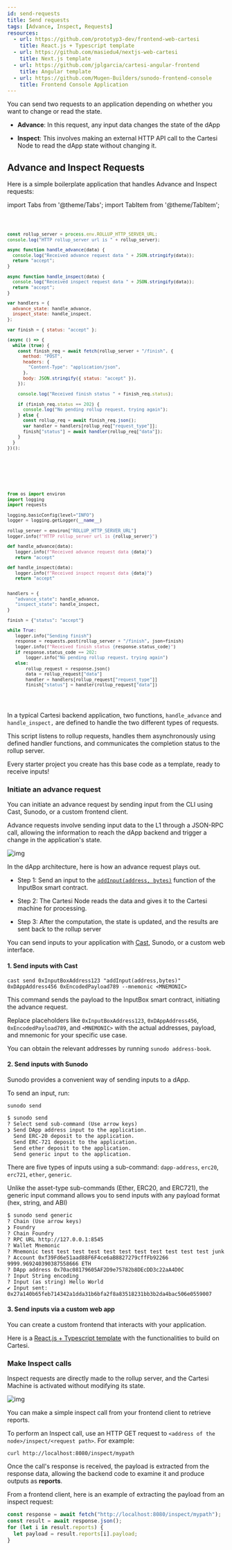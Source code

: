 ```yaml
---
id: send-requests
title: Send requests
tags: [Advance, Inspect, Requests]
resources:
  - url: https://github.com/prototyp3-dev/frontend-web-cartesi
    title: React.js + Typescript template
  - url: https://github.com/masiedu4/nextjs-web-cartesi
    title: Next.js template
  - url: https://github.com/jplgarcia/cartesi-angular-frontend
    title: Angular template
  - url: https://github.com/Mugen-Builders/sunodo-frontend-console
    title: Frontend Console Application
---
```


You can send two requests to an application depending on whether you want to change or read the state.

- **Advance**: In this request, any input data changes the state of the dApp

- **Inspect**: This involves making an external HTTP API call to the Cartesi Node to read the dApp state without changing it.

## Advance and Inspect Requests

Here is a simple boilerplate application that handles Advance and Inspect requests:

import Tabs from '@theme/Tabs';
import TabItem from '@theme/TabItem';

<Tabs>
  <TabItem value="JavaScript" label="JavaScript" default>
<pre><code>

```javascript
const rollup_server = process.env.ROLLUP_HTTP_SERVER_URL;
console.log("HTTP rollup_server url is " + rollup_server);

async function handle_advance(data) {
  console.log("Received advance request data " + JSON.stringify(data));
  return "accept";
}

async function handle_inspect(data) {
  console.log("Received inspect request data " + JSON.stringify(data));
  return "accept";
}

var handlers = {
  advance_state: handle_advance,
  inspect_state: handle_inspect,
};

var finish = { status: "accept" };

(async () => {
  while (true) {
    const finish_req = await fetch(rollup_server + "/finish", {
      method: "POST",
      headers: {
        "Content-Type": "application/json",
      },
      body: JSON.stringify({ status: "accept" }),
    });

    console.log("Received finish status " + finish_req.status);

    if (finish_req.status == 202) {
      console.log("No pending rollup request, trying again");
    } else {
      const rollup_req = await finish_req.json();
      var handler = handlers[rollup_req["request_type"]];
      finish["status"] = await handler(rollup_req["data"]);
    }
  }
})();
```

</code></pre>
</TabItem>

<TabItem value="Python" label="Python" default>
<pre><code>

```python
from os import environ
import logging
import requests

logging.basicConfig(level="INFO")
logger = logging.getLogger(__name__)

rollup_server = environ["ROLLUP_HTTP_SERVER_URL"]
logger.info(f"HTTP rollup_server url is {rollup_server}")

def handle_advance(data):
   logger.info(f"Received advance request data {data}")
   return "accept"

def handle_inspect(data):
   logger.info(f"Received inspect request data {data}")
   return "accept"


handlers = {
   "advance_state": handle_advance,
   "inspect_state": handle_inspect,
}

finish = {"status": "accept"}

while True:
   logger.info("Sending finish")
   response = requests.post(rollup_server + "/finish", json=finish)
   logger.info(f"Received finish status {response.status_code}")
   if response.status_code == 202:
       logger.info("No pending rollup request, trying again")
   else:
       rollup_request = response.json()
       data = rollup_request["data"]
       handler = handlers[rollup_request["request_type"]]
       finish["status"] = handler(rollup_request["data"])

```

</code></pre>
</TabItem>

</Tabs>

In a typical Cartesi backend application, two functions, `handle_advance` and `handle_inspect,` are defined to handle the two different types of requests.

This script listens to rollup requests, handles them asynchronously using defined handler functions, and communicates the completion status to the rollup server.

Every starter project you create has this base code as a template, ready to receive inputs!

### Initiate an advance request

You can initiate an advance request by sending input from the CLI using Cast, Sunodo, or a custom frontend client.

Advance requests involve sending input data to the L1 through a JSON-RPC call, allowing the information to reach the dApp backend and trigger a change in the application's state.

![img](../../static/img/v1.3/advance.jpg)

In the dApp architecture, here is how an advance request plays out.

- Step 1: Send an input to the [`addInput(address, bytes)`](../core-concepts/rollup-http-api/json-rpc/input-box.md/#addinput) function of the InputBox smart contract.

- Step 2: The Cartesi Node reads the data and gives it to the Cartesi machine for processing.

- Step 3: After the computation, the state is updated, and the results are sent back to the rollup server

You can send inputs to your application with [Cast](https://book.getfoundry.sh/cast/), Sunodo, or a custom web interface. 

#### 1. Send inputs with Cast

```shell
cast send 0xInputBoxAddress123 "addInput(address,bytes)" 0xDAppAddress456 0xEncodedPayload789 --mnemonic <MNEMONIC>
```

This command sends the payload to the InputBox smart contract, initiating the advance request.

Replace placeholders like `0xInputBoxAddress123`, `0xDAppAddress456`, `0xEncodedPayload789`, and `<MNEMONIC>` with the actual addresses, payload, and mnemonic for your specific use case.


You can obtain the relevant addresses by running `sunodo address-book`.


#### 2. Send inputs with Sunodo

Sunodo provides a convenient way of sending inputs to a dApp.

To send an input, run:

```
sunodo send
```

```
$ sunodo send
? Select send sub-command (Use arrow keys)
❯ Send DApp address input to the application.
  Send ERC-20 deposit to the application.
  Send ERC-721 deposit to the application.
  Send ether deposit to the application.
  Send generic input to the application.
```

There are five types of inputs using a sub-command: `dapp-address`, `erc20`, `erc721`, `ether`, `generic`.

Unlike the asset-type sub-commands (Ether, ERC20, and ERC721), the generic input command allows you to send inputs with any payload format (hex, string, and ABI)

```shell
$ sunodo send generic
? Chain (Use arrow keys)
❯ Foundry
? Chain Foundry
? RPC URL http://127.0.0.1:8545
? Wallet Mnemonic
? Mnemonic test test test test test test test test test test test junk
? Account 0xf39Fd6e51aad88F6F4ce6aB8827279cffFb92266 9999.969240390387558666 ETH
? DApp address 0x70ac08179605AF2D9e75782b8DEcDD3c22aA4D0C
? Input String encoding
? Input (as string) Hello World
✔ Input sent: 0x27a140b65feb714342a1dda31b6bfa2f8a83518231bb3b2da4bac506e0559007
```

#### 3. Send inputs via a custom web app

You can create a custom frontend that interacts with your application.

Here is a [React.js + Typescript template](https://github.com/prototyp3-dev/frontend-web-cartesi) with the functionalities to build on Cartesi.

### Make Inspect calls

Inspect requests are directly made to the rollup server, and the Cartesi Machine is activated without modifying its state.

![img](../../static/img/v1.3/inspect.jpg)

You can make a simple inspect call from your frontend client to retrieve reports.

To perform an Inspect call, use an HTTP GET request to `<address of the node>/inspect/<request path>`. For example:

```shell
curl http://localhost:8080/inspect/mypath
```

Once the call's response is received, the payload is extracted from the response data, allowing the backend code to examine it and produce outputs as **reports**.

From a frontend client, here is an example of extracting the payload from an inspect request:

```javascript
const response = await fetch("http://localhost:8080/inspect/mypath");
const result = await response.json();
for (let i in result.reports) {
  let payload = result.reports[i].payload;
}
```
